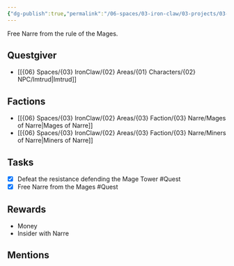 ```yaml
---
{"dg-publish":true,"permalink":"/06-spaces/03-iron-claw/03-projects/03-quest/02-completed/free-narre/","title":"Free Narre"}
---
```



Free Narre from the rule of the Mages.

## Questgiver

- [[{06} Spaces/{03} IronClaw/{02} Areas/{01} Characters/{02} NPC/Imtrud\|Imtrud]]

## Factions

- [[{06} Spaces/{03} IronClaw/{02} Areas/{03} Faction/{03} Narre/Mages of Narre\|Mages of Narre]]
- [[{06} Spaces/{03} IronClaw/{02} Areas/{03} Faction/{03} Narre/Miners of Narre\|Miners of Narre]]

## Tasks

- [x] Defeat the resistance defending the Mage Tower #Quest
- [x] Free Narre from the Mages #Quest

## Rewards

- Money
- Insider with Narre

## Mentions



